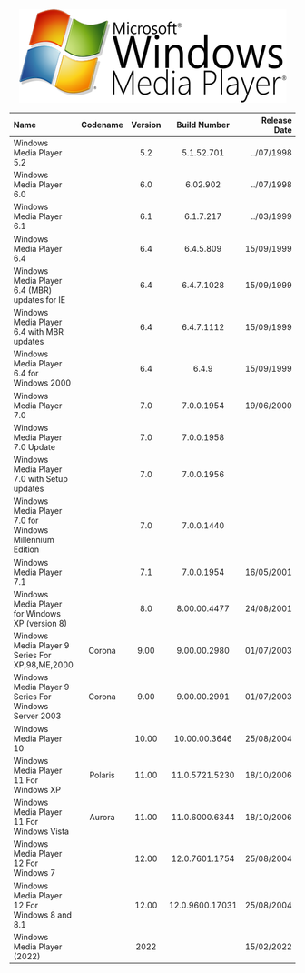 <p align="center">
  <img src="https://github.com/InstallingEverything/MicrosoftBuildNumbers/blob/main/Images/MediaPlayer/Logo.png" />
</p>


| Name                                                   | Codename          | Version | Build Number      | Release Date | Release Name                                             |
| :----------------------------------------------------- | :---------------: | :-----: | :---------------: | -----------: | :------------------------------------------------------- |
| Windows Media Player 5.2                               |                   |  5.2    |5.1.52.701         |  ../07/1998  | Windows Media Player 5.2                                 |
| Windows Media Player 6.0                               |                   |  6.0    |6.02.902           |  ../07/1998  | Windows Media Player 6.0                                 |
| Windows Media Player 6.1                               |                   |  6.1    |6.1.7.217          |  ../03/1999  | Windows Media Player 6.1                                 |
| Windows Media Player 6.4                               |                   |  6.4    |6.4.5.809          |  15/09/1999  | Windows Media Player 6.4                                 |
| Windows Media Player 6.4 (MBR) updates for IE          |                   |  6.4    |6.4.7.1028         |  15/09/1999  | Windows Media Player 6.4 (MBR) updates for IE            |
| Windows Media Player 6.4 with MBR updates              |                   |  6.4    |6.4.7.1112         |  15/09/1999  | Windows Media Player 6.4 with MBR updates                |
| Windows Media Player 6.4 for Windows 2000              |                   |  6.4    |6.4.9              |  15/09/1999  | Windows Media Player 6.4 for Windows 2000                |
| Windows Media Player 7.0                               |                   |  7.0    |7.0.0.1954         |  19/06/2000  | Windows Media Player 7.0                                 |
| Windows Media Player 7.0 Update                        |                   |  7.0    |7.0.0.1958         |              | Windows Media Player 7.0 Update                          |
| Windows Media Player 7.0 with Setup updates            |                   |  7.0    |7.0.0.1956         |              | Windows Media Player 7.0 with Setup updates              |
| Windows Media Player 7.0 for Windows Millennium Edition|                   |  7.0    |7.0.0.1440         |              | Windows Media Player 7.0 for Windows Millennium Edition  |
| Windows Media Player 7.1                               |                   |  7.1    |7.0.0.1954         |  16/05/2001  | Windows Media Player 7.1                                 |
| Windows Media Player for Windows XP (version 8)        |                   |  8.0    |8.00.00.4477       |  24/08/2001  | Windows Media Player for Windows XP (version 8)          |
| Windows Media Player 9 Series For XP,98,ME,2000        | Corona            |   9.00  |9.00.00.2980       |  01/07/2003  | Windows Media Player 9 Series For XP,98,ME,2000          |
| Windows Media Player 9 Series For Windows Server 2003  | Corona            |   9.00  |9.00.00.2991       |  01/07/2003  | Windows Media Player 9 Series For Windows Server 2003    |
| Windows Media Player 10                                |                   |  10.00  |10.00.00.3646      |  25/08/2004  | Windows Media Player 10                                  |
| Windows Media Player 11 For Windows XP                 | Polaris           |  11.00  |11.0.5721.5230     |  18/10/2006  | Windows Media Player 11 For Windows XP                   |
| Windows Media Player 11 For Windows Vista              | Aurora            |  11.00  |11.0.6000.6344     |  18/10/2006  | Windows Media Player 11 For Windows Vista                |
| Windows Media Player 12 For Windows 7                  |                   |  12.00  |12.0.7601.1754     |  25/08/2004  | Windows Media Player 12 For Windows 7                    |
| Windows Media Player 12 For Windows 8 and 8.1          |                   |  12.00  |12.0.9600.17031    |  25/08/2004  | Windows Media Player 12 For Windows 8 and 8.1            |
| Windows Media Player (2022)                            |                   |  2022   |                   |  15/02/2022  | Windows Media Player (2022)                              |
